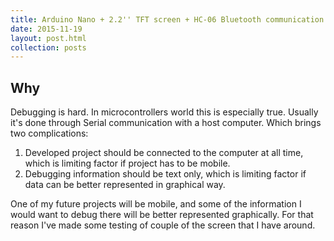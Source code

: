 ```yaml
---
title: Arduino Nano + 2.2'' TFT screen + HC-06 Bluetooth communication
date: 2015-11-19
layout: post.html
collection: posts
---
```


Why
---

Debugging is hard. In microcontrollers world this is especially true. Usually it's done through Serial communication with a host computer. Which brings two complications:

1. Developed project should be connected to the computer at all time, which is limiting factor if project has to be mobile.
2. Debugging information should be text only, which is limiting factor if data can be better represented in graphical way.

One of my future projects will be mobile, and some of the information I would want to debug there will be better represented graphically. For that reason I've made some testing of couple of the screen that I have around.